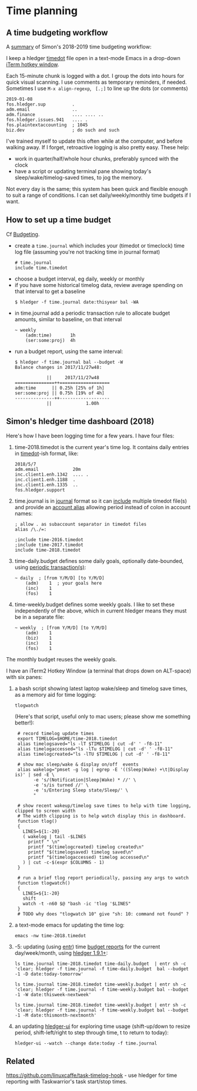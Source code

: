 # Time planning

<div class=pagetoc>
<!-- toc -->
</div>

## A time budgeting workflow

A [summary](https://news.ycombinator.com/item?id=19203521) of Simon's 2018-2019 time budgeting workflow:

I keep a hledger [timedot](hledger.html#timedot-format) file open in a text-mode Emacs
in a drop-down [iTerm hotkey window](https://iterm2.com/features.html#hotkey-window). 

Each 15-minute chunk is logged with a dot. 
I group the dots into hours for quick visual scanning.
I use comments as temporary reminders, if needed.
Sometimes I use `M-x align-regexp`, ` [.;]` to line up the dots (or comments)


    2019-01-08
    fos.hledger.sup          .
    adm.email                ..
    adm.finance              .... .... ..
    fos.hledger.issues.941   .... .
    fos.plaintextaccounting  ; 1045
    biz.dev                  ; do such and such

I've trained myself to update this often while at the computer, and before walking away. 
If I forget, retroactive logging is also pretty easy. These help:

- work in quarter/half/whole hour chunks, preferably synced with the clock
- have a script or updating terminal pane showing today's sleep/wake/timelog-saved times, to jog the memory.

Not every day is the same; this system has been quick and flexible enough to suit a range of conditions. 
I can set daily/weekly/monthly time budgets if I want. 

## How to set up a time budget

Cf [Budgeting](budgeting.html).

* create a `time.journal` which includes your (timedot or timeclock) time log file (assuming you're not tracking time in journal format)
    ```journal
    # time.journal
    include time.timedot
    ```
* choose a budget interval, eg daily, weekly or monthly
* if you have some historical timelog data, review average spending on that interval to get a baseline
    ```shell
    $ hledger -f time.journal date:thisyear bal -WA
    ```
* in time.journal add a periodic transaction rule to allocate budget amounts, similar to baseline, on that interval
    ```journal
    ~ weekly
        (adm:time)       1h
        (ser:some:proj)  4h
    ```
* run a budget report, using the same interval:
    ```shell
    $ hledger -f time.journal bal --budget -W
    Balance changes in 2017/11/27w48:

                ||     2017/11/27w48 
    ===============++===================
    adm:time      || 0.25h [25% of 1h] 
    ser:some:proj || 0.75h [19% of 4h] 
    ---------------++-------------------
                ||             1.00h 
    ```               

## Simon's hledger time dashboard (2018)

Here's how I have been logging time for a few years. I have four files:

1. time-2018.timedot is the current year's time log. It contains daily entries in [timedot](timedot.html)-ish format, like:

       2018/5/7
       adm.email             20m
       inc.client1.enh.1342  .... .
       inc.client1.enh.1188  .
       inc.client1.enh.1335  ..
       fos.hledger.support
    
2. time.journal is in [journal](journal.html) format so it can [include](journal.html#including-other-files) multiple timedot file(s) and provide an [account alias](journal.html#rewriting-accounts) allowing period instead of colon in account names:

       ; allow . as subaccount separator in timedot files
       alias /\./=:
       
       ;include time-2016.timedot
       ;include time-2017.timedot
       include time-2018.timedot

3. time-daily.budget defines some daily goals, optionally date-bounded, using [periodic transaction(s)](journal.html#periodic-transactions):

       ~ daily  ; [from Y/M/D] [to Y/M/D]
           (adm)    1  ; your goals here
           (inc)    1
           (fos)    1
  
4. time-weekly.budget defines some weekly goals. I like to set these independently of the above, which in current hledger means they must be in a separate file:

       ~ weekly  ; [from Y/M/D] [to Y/M/D]
           (adm)    1
           (biz)    1
           (inc)    1
           (fos)    1
  
The monthly budget reuses the weekly goals.

I have an iTerm2 Hotkey Window (a terminal that drops down on ALT-space) with six panes:

1. a bash script showing latest laptop wake/sleep and timelog save times, as a memory aid for time logging:

       tlogwatch

    (Here's that script, useful only to mac users; please show me something better!):

        # record timelog update times
        export TIMELOG=$HOME/time-2018.timedot
        alias timelogsaved="ls -lT $TIMELOG | cut -d' ' -f8-11"
        alias timelogaccessed="ls -lTu $TIMELOG | cut -d' ' -f8-11"
        alias timelogcreated="ls -lTU $TIMELOG | cut -d' ' -f8-11"
        
        # show mac sleep/wake & display on/off  events
        alias wakelog="pmset -g log | egrep -E '((Sleep|Wake) +\t|Display is)' | sed -E \
              -e 's/(Notification|Sleep|Wake) *	//' \
              -e 's/is turned //' \
              -e 's/Entering Sleep state/Sleep/' \
              "
        
        # show recent wakeup/timelog save times to help with time logging, clipped to screen width
        # The width clipping is to help watch display this in dashboard.
        function tlog()
        {
          LINES=${1:-20}
          ( wakelog | tail -$LINES
            printf " \n"
            printf "$(timelogcreated) timelog created\n"
            printf "$(timelogsaved) timelog saved\n"
            printf "$(timelogaccessed) timelog accessed\n"
          ) | cut -c-$(expr $COLUMNS - 1)
        }
        
        # run a brief tlog report periodically, passing any args to watch
        function tlogwatch()
        {
          LINES=${1:-20}
          shift
          watch -t -n60 $@ "bash -ic 'tlog '$LINES"
        }
        # TODO why does "tlogwatch 10" give "sh: 10: command not found" ?


2. a text-mode emacs for updating the time log:

       emacs -nw time-2018.timedot

3. -5: updating (using [entr](https://eradman.com/entrproject/)) time [budget reports](hledger.html#budget-report) for the current day/week/month, using [hledger 1.9.1+](download.html):

       ls time.journal time-2018.timedot time-daily.budget  | entr sh -c 'clear; hledger -f time.journal -f time-daily.budget  bal --budget -1 -D date:today-tomorrow'

   <!-- -->

       ls time.journal time-2018.timedot time-weekly.budget | entr sh -c 'clear; hledger -f time.journal -f time-weekly.budget bal --budget -1 -W date:thisweek-nextweek'

   <!-- -->

       ls time.journal time-2018.timedot time-weekly.budget | entr sh -c 'clear; hledger -f time.journal -f time-weekly.budget bal --budget -1 -M date:thismonth-nextmonth'

6. an updating [hledger-ui](hledger-ui.html) for exploring time usage (shift-up/down to resize period, shift-left/right to step through time, t to return to today):

       hledger-ui --watch --change date:today -f time.journal

## Related

<https://github.com/linuxcaffe/task-timelog-hook> - use hledger for time reporting with Taskwarrior's task start/stop times.

